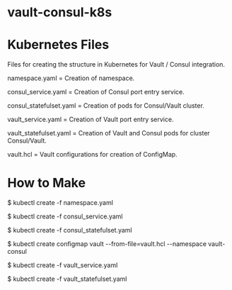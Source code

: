# vault-consul-k8s

# Kubernetes Files

Files for creating the structure in Kubernetes for Vault / Consul integration.

namespace.yaml = Creation of namespace.

consul_service.yaml = Creation of Consul port entry service.

consul_statefulset.yaml = Creation of pods for Consul/Vault cluster.

vault_service.yaml = Creation of Vault port entry service.

vault_statefulset.yaml = Creation of Vault and Consul pods for cluster Consul/Vault.

vault.hcl = Vault configurations for creation of ConfigMap.

# How to Make

$ kubectl create -f namespace.yaml

$ kubectl create -f consul_service.yaml

$ kubectl create -f consul_statefulset.yaml

$ kubectl create configmap vault --from-file=vault.hcl --namespace vault-consul

$ kubectl create -f vault_service.yaml

$ kubectl create -f vault_statefulset.yaml